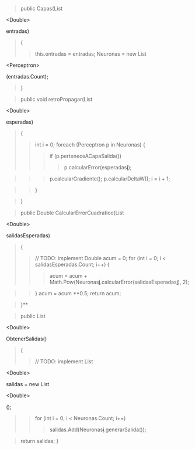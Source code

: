 > public Capas(List

&lt;Double&gt;

 entradas)
> {
> > this.entradas = entradas;
> > Neuronas = new List

&lt;Perceptron&gt;

(entradas.Count);

> }

> public void retroPropagar(List

&lt;Double&gt;

 esperadas)
> {
> > int i = 0;
> > foreach (Perceptron p in Neuronas)
> > {
> > > if (p.perteneceACapaSalida())
> > > > p.calcularError(esperadas[i](i.md));

> > > p.calcularGradiente();
> > > p.calcularDeltaW();
> > > i = i + 1;

> > }

> }

> public Double CalcularErrorCuadratico(List

&lt;Double&gt;

 salidasEsperadas)
> {
> > // TODO: implement
> > Double acum = 0;
> > for (int i = 0; i < salidasEsperadas.Count; i++)
> > {
> > > acum = acum + Math.Pow(Neuronas[i](i.md).calcularError(salidasEsperadas[i](i.md)), 2);

> > }
> > acum = acum **0.5;
> > return acum;

> }**

> public List

&lt;Double&gt;

 ObtenerSalidas()
> {
> > // TODO: implement
> > List

&lt;Double&gt;

 salidas = new List

&lt;Double&gt;

();
> > for (int i = 0; i < Neuronas.Count; i++)
> > > salidas.Add(Neuronas[i](i.md).generarSalida());


> return salidas;
> }